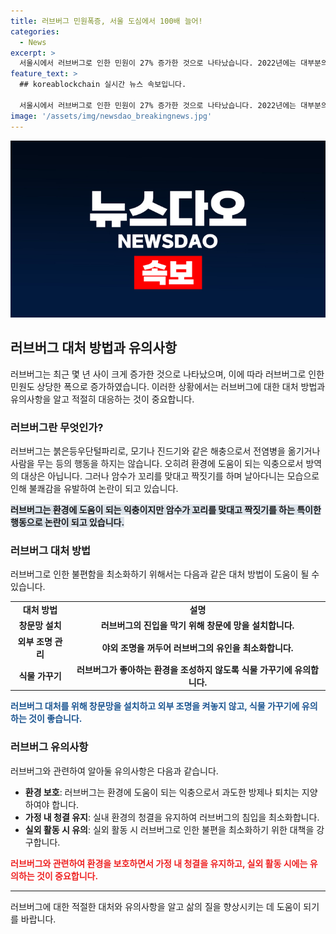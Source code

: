 ```yaml
---
title: 러브버그 민원폭증, 서울 도심에서 100배 늘어!
categories:
  - News
excerpt: >
  서울시에서 러브버그로 인한 민원이 27% 증가한 것으로 나타났습니다. 2022년에는 대부분의 민원이 은평, 서대문, 마포구에 집중됐지만, 2023년에는 25개 자치구 전역에서 발생했습니다. 특히, 강서구와 성북구에서 민원이 폭발적으로 늘어났는데, 강서구는 100배 이상, 성북구는 70배 이상 민원이 증가했습니다. 러브버그는 환경에 도움이 되는 익충이지만, 논란은 여전히 계속되고 있습니다.
feature_text: >
  ## koreablockchain 실시간 뉴스 속보입니다.

  서울시에서 러브버그로 인한 민원이 27% 증가한 것으로 나타났습니다. 2022년에는 대부분의 민원이 은평, 서대문, 마포구에 집중됐지만, 2023년에는 25개 자치구 전역에서 발생했습니다. 특히, 강서구와 성북구에서 민원이 폭발적으로 늘어났는데, 강서구는 100배 이상, 성북구는 70배 이상 민원이 증가했습니다. 러브버그는 환경에 도움이 되는 익충이지만, 논란은 여전히 계속되고 있습니다.
image: '/assets/img/newsdao_breakingnews.jpg'
---
```

![koreablockchain 속보](/assets/img/newsdao_breakingnews.jpg)

<h2 data-ke-size="size26">러브버그 대처 방법과 유의사항</h2>

<p data-ke-size="size16">러브버그는 최근 몇 년 사이 크게 증가한 것으로 나타났으며, 이에 따라 러브버그로 인한 민원도 상당한 폭으로 증가하였습니다. 이러한 상황에서는 러브버그에 대한 대처 방법과 유의사항을 알고 적절히 대응하는 것이 중요합니다.</p>

<h3>러브버그란 무엇인가?</h3>

<p data-ke-size="size16">러브버그는 붉은등우단털파리로, 모기나 진드기와 같은 해충으로서 전염병을 옮기거나 사람을 무는 등의 행동을 하지는 않습니다. 오히려 환경에 도움이 되는 익충으로서 방역의 대상은 아닙니다. 그러나 암수가 꼬리를 맞대고 짝짓기를 하며 날아다니는 모습으로 인해 불쾌감을 유발하여 논란이 되고 있습니다.</p>

<p><b><span style="background-color: #21538527;">러브버그는 환경에 도움이 되는 익충이지만 암수가 꼬리를 맞대고 짝짓기를 하는 특이한 행동으로 논란이 되고 있습니다.</span></b></p>

<h3>러브버그 대처 방법</h3>

<p data-ke-size="size16">러브버그로 인한 불편함을 최소화하기 위해서는 다음과 같은 대처 방법이 도움이 될 수 있습니다.</p>

<table>
  <tr>
    <td style="text-align: center; height: 17px;"><b>대처 방법</b></td>
    <td style="text-align: center; height: 17px;"><b>설명</b></td>
  </tr>
  <tr>
    <td style="text-align: center; height: 17px;"><b>창문망 설치</b></td>
    <td style="text-align: center; height: 17px;"><b>러브버그의 진입을 막기 위해 창문에 망을 설치합니다.</b></td>
  </tr>
  <tr>
    <td style="text-align: center; height: 17px;"><b>외부 조명 관리</b></td>
    <td style="text-align: center; height: 17px;"><b>야외 조명을 꺼두어 러브버그의 유인을 최소화합니다.</b></td>
  </tr>
  <tr>
    <td style="text-align: center; height: 17px;"><b>식물 가꾸기</b></td>
    <td style="text-align: center; height: 17px;"><b>러브버그가 좋아하는 환경을 조성하지 않도록 식물 가꾸기에 유의합니다.</b></td>
  </tr>
</table>

<p><b><span style="color: #1a5490;">러브버그 대처를 위해 창문망을 설치하고 외부 조명을 켜놓지 않고, 식물 가꾸기에 유의하는 것이 좋습니다.</span></b></p>

<h3>러브버그 유의사항</h3>

<p data-ke-size="size16">러브버그와 관련하여 알아둘 유의사항은 다음과 같습니다.</p>

<ul>
  <li><b>환경 보호</b>: 러브버그는 환경에 도움이 되는 익충으로서 과도한 방제나 퇴치는 지양하여야 합니다.</li>
  <li><b>가정 내 청결 유지</b>: 실내 환경의 청결을 유지하여 러브버그의 침입을 최소화합니다.</li>
  <li><b>실외 활동 시 유의</b>: 실외 활동 시 러브버그로 인한 불편을 최소화하기 위한 대책을 강구합니다.</li>
</ul>

<p><b><span style="color: #ee2323;">러브버그와 관련하여 환경을 보호하면서 가정 내 청결을 유지하고, 실외 활동 시에는 유의하는 것이 중요합니다.</span></b></p>

<hr>

<p data-ke-size="size16">러브버그에 대한 적절한 대처와 유의사항을 알고 삶의 질을 향상시키는 데 도움이 되기를 바랍니다.</p>

